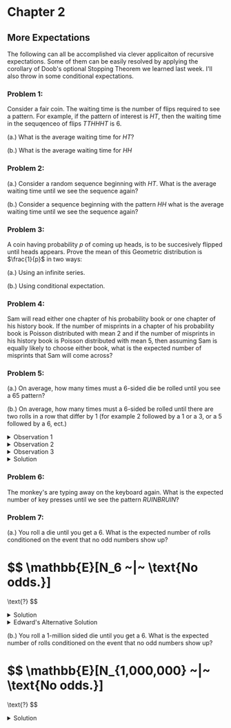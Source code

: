 # Chapter 2

## More Expectations

The following can all be accomplished via clever applicaiton of recursive expectations. 
Some of them can be easily resolved by applying the corollary of Doob's optional Stopping 
Theorem we learned last week. I'll also throw in some conditional expectations.


### Problem 1:

Consider a fair coin. The waiting time is the number of flips required to 
see a pattern. For example, if the pattern of interest is $HT$, then 
the waiting time in the sequqenceo of flips $TTHHHT$ is $6$.

(a.) What is the average waiting time for $HT$?

(b.) What is the average waiting time for $HH$

### Problem 2:

(a.) Consider a random sequence beginning with $HT$. What is the average 
waiting time until we see the sequence again?

(b.) Consider a sequence beginning with the pattern $HH$ what is the average 
waiting time until we see the sequence again?

### Problem 3:

A coin having probability $p$ of coming up heads, is to be succesively flipped
until heads appears. Prove the mean of this Geometric distribution is $\frac{1}{p}$ in two
ways:

(a.) Using an infinite series.

(b.) Using conditional expectation.

### Problem 4:

Sam will read either one chapter of his probability book or one chapter of 
his history book. If the number of misprints in a chapter of his probability 
book is Poisson distributed with mean $2$ and if the number of misprints in 
his history book is Poisson distributed with mean $5$, then assuming Sam 
is equally likely to choose either book, what is the expected number of 
misprints that Sam will come across?


### Problem 5:

(a.) On average, how many times must a $6$-sided die be rolled until you see a $65$ pattern?

(b.) On average, how many times must a $6$-sided be rolled until there are two rolls in a row 
that differ by $1$ (for example $2$ followed by a $1$ or a $3$, or a $5$ followed by a $6$, ect.)

<details>
<summary>Observation 1</summary>
In our last meeting we made the following notation and observations:

1. We let $E_i$ denote the expected number of rolls after rolling an $i$ (not following an $i-1$ or an $i+1$).
2. We let $E$ denote the expected number of rolls.
</details>

<details>
<summary>Observation 2</summary>
It helps to list the transition between rolls that we are interested in. Below we consider a given 
a roll $i$, and we consider what values $j$ can the next roll be so that $|i - j| = 1$. In otherwords the list below considers the optimial cases when we're considering $E_i$.

$$\dots 1 \rightarrow 2~~~~~~~$$

$$\dots 2 \rightarrow 1 ~\text{or}~ 3$$

$$\dots 3 \rightarrow 2 ~\text{or}~ 4$$

$$\dots 4 \rightarrow 3 ~\text{or}~ 5$$

$$\dots 5 \rightarrow 4 ~\text{or}~ 6$$

$$\dots 6 \rightarrow 1~~~~~~~$$

Note that $E_1$ and $E_6$ are unique in that they only have a single value that can lead to 
the process ending. By symmetry we see that $E_1 = E_6$. (after all $1$ and $6$ are just labels).

Moreso, notice that in the $E_2$ case, it you can potentially roll a $1$ which brings us to the $E_1$ case. So $E_2$ is not the same as $E_3$ or $E_4$. This is because those cases don't have the possiblility or rolling a $1$ or a $6$ leading to the special $E_1$ or $E_2$ cases. But $E_5$ does
have a way to lead to an $E_1$-type of case, namely $E_6$. Therefore $E_2 = E_5$ by symmetry. Lastly, the only two left cases that are symmetrically equivalent are $E_3$ and $E_4$. Thus, $E_3 = E_4$.

Since there is a $\frac{1}{6}$ probability that you can be in any particular state $E_i$ when we 
start the die-rolling process and we must always roll one-time when starting the process, thus 
we may express the general expectation as:

$$
E = 1 + \frac{1}{6}(E_1 + E_2 + E_3 + E_4 + E_5 + E_6)
$$

And by applying the symmetry we observed above, we have:

$$
E = 1 + \frac{2}{6}(E_1 + E_2 + E_3)
$$
</details>

<details>
<summary>Observation 3</summary>
Now we can break the problem down in determining $E_1, E_2, E_3$.

Notice that:

$$E_1 = 1 + \frac{1}{6}E_1 + \frac{1}{6}E_3 + \frac{1}{6}E_4 + \frac{1}{6}E_5 + \frac{1}{6}E_6$$

Now we apply the symmetries from before:

$$E_1 = 1 + \frac{2}{6}E_1 + \frac{1}{6}E_2 + \frac{2}{6}E_3$$

The same argument can be made for $E_2$ and $E_3$. Verify for yourself that:


$$E_2 = 1 + \frac{1}{6}E_1 + \frac{2}{6}E_2 + \frac{1}{6}E_3$$

$$E_3 = 1 + \frac{2}{6}E_1 + \frac{1}{6}E_2 + \frac{1}{6}E_3$$

Now we have a system of equations of $3$ variables and $3$ unknowns:

$$E_1 = 1 + \frac{2}{6}E_1 + \frac{1}{6}E_2 + \frac{2}{6}E_3$$

$$E_2 = 1 + \frac{1}{6}E_1 + \frac{2}{6}E_2 + \frac{1}{6}E_3$$

$$E_3 = 1 + \frac{2}{6}E_1 + \frac{1}{6}E_2 + \frac{1}{6}E_3$$
</details>

<details>
<summary>Solution</summary>
Solving the system of equations yields:

$E_1 = \frac{70}{17}, E_2 = \frac{58}{17}, E_3 = \frac{60}{17}$

Now recall that $E = 1 + \frac{2}{6}(E_1 + E_2 + E_3)$, therefore

$$
E
= 
1 + \frac{2}{6}(\frac{70}{17} + \frac{58}{17} + \frac{60}{17})
=
\frac{239}{51}
\approx 4.6863
$$
</details>




### Problem 6:

The monkey's are typing away on the keyboard again. What is the expected number of key presses until 
we see the pattern $RUINBRUIN$?

### Problem 7:

(a.) You roll a die until you get a 6. What is the expected number of rolls conditioned on the event 
that no odd numbers show up?

$$
\mathbb{E}[N_6 ~|~ \text{No odds.}] 
=
\text{?}
$$

<details>
<summary>Solution</summary>
This is a conceptually very trick problem. We need to make the following observation

1. Conditioned on no odd rolls is the same as saying that the sequence of rolls comprises 
of $2$'s and $4$'s until we see a $6$. So We changed the problem into determining:

$$E[N_6 ~|~ \text{only seeing 2's and 4's} ]$$

For simplicity we just denote this expectation by $E$.

We can determine this expectation recursively, just remember that the conditioning on seeing $2$'s and $4$'s does not change the fact that there is a $\frac{1}{6}$ chance of getting a $6$ in the next roll or a $\frac{2}{6}$ chance of getting a $2$ or a $4$. Thus the recursion is:

$$
E = 1 + \frac{1}{6}(0) + \frac{2}{6} E
$$

$$
6E = 6 + 2E
$$

$$
E = \frac{6}{4} = 1.5
$$
</details>


<details>
<summary>Edward's Alternative Solution</summary>

Your work goes here!

</details>






(b.) You roll a $1$-million sided die until you get a 6. What is the expected number of rolls conditioned on the event 
that no odd numbers show up?

$$
\mathbb{E}[N_{1,000,000} ~|~ \text{No odds.}] 
=
\text{?}
$$

<details>
<summary>Solution</summary>
We follow what we did in part $(a)$. Solving this problem is equivalent to determing:

$$E[N_6 ~|~ \text{Only seeing: 2,4,8,10,\dots, 1000000} ]$$

Again, we denote the above expectation by $E$ for convenience.

Note on the next roll given some sequence comprised of numbers from $\{2,4,8,10,\dots, 1000000\}$, 
the probability of rolling a $6$ is $\frac{1}{1000000}$.

And the probability of rolling one of the numbers from $\{2,4,8,10,\dots, 1000000\}$ is $\frac{499999}{1000000} \approx 0$.

Thus the recursion is given by: 

$$
E
= 
1 + \frac{1}{1000000}(0) + \frac{499999}{1000000} E
$$

$$
1000000 E
= 
1000000  + 499999 E
$$


$$
500001 E
= 
1000000
$$

$$
E
= 
\frac{1000000}{500001}
\approx
1.999996
$$

So just a little under $2$.
</details>




